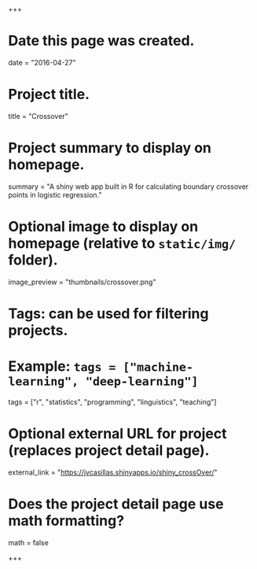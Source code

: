 +++
# Date this page was created.
date = "2016-04-27"

# Project title.
title = "Crossover"

# Project summary to display on homepage.
summary = "A shiny web app built in R for calculating boundary crossover points in logistic regression."

# Optional image to display on homepage (relative to `static/img/` folder).
image_preview = "thumbnails/crossover.png"

# Tags: can be used for filtering projects.
# Example: `tags = ["machine-learning", "deep-learning"]`
tags = ["r", "statistics", "programming", "linguistics", "teaching"]

# Optional external URL for project (replaces project detail page).
external_link = "https://jvcasillas.shinyapps.io/shiny_crossOver/"

# Does the project detail page use math formatting?
math = false

+++

